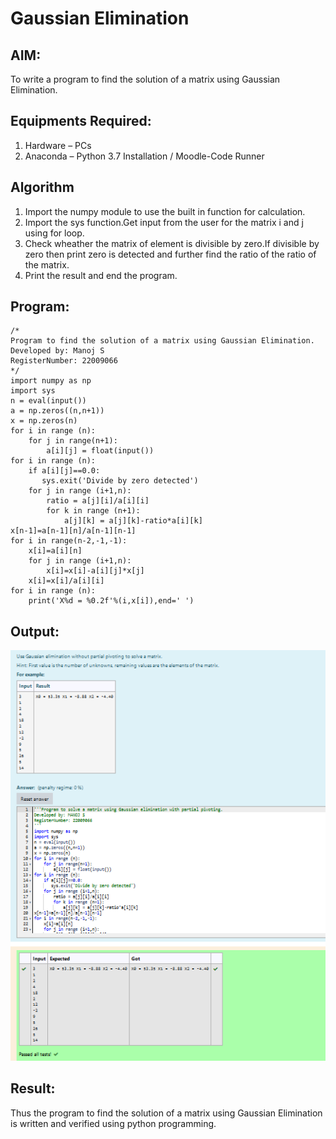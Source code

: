 # Gaussian Elimination

## AIM:
To write a program to find the solution of a matrix using Gaussian Elimination.

## Equipments Required:
1. Hardware – PCs
2. Anaconda – Python 3.7 Installation / Moodle-Code Runner

## Algorithm
1. Import the numpy module to use the built in function for calculation.
2. Import the sys function.Get input from the user for the matrix i and j using for loop. 
3. Check wheather the matrix of element is divisible by zero.If divisible by zero then print zero is detected and further find the ratio of the ratio of the matrix.  
4. Print the result and end the program.

## Program:
```
/*
Program to find the solution of a matrix using Gaussian Elimination.
Developed by: Manoj S
RegisterNumber: 22009066
*/
import numpy as np
import sys
n = eval(input())
a = np.zeros((n,n+1))
x = np.zeros(n)
for i in range (n):
    for j in range(n+1):
        a[i][j] = float(input())
for i in range (n):
    if a[i][j]==0.0:
       sys.exit('Divide by zero detected')
    for j in range (i+1,n):
        ratio = a[j][i]/a[i][i]
        for k in range (n+1):
            a[j][k] = a[j][k]-ratio*a[i][k]
x[n-1]=a[n-1][n]/a[n-1][n-1]
for i in range(n-2,-1,-1):
    x[i]=a[i][n]
    for j in range (i+1,n):
        x[i]=x[i]-a[i][j]*x[j]
    x[i]=x[i]/a[i][i]
for i in range (n):
    print('X%d = %0.2f'%(i,x[i]),end=' ')
```

## Output:
![gaussian elimination](gaussianimg.png)


## Result:
Thus the program to find the solution of a matrix using Gaussian Elimination is written and verified using python programming.

